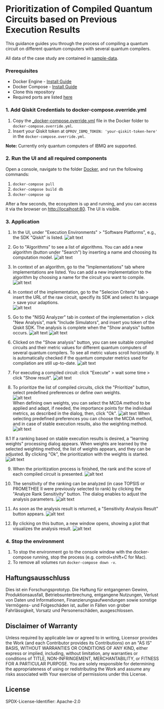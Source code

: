 # Prioritization of Compiled Quantum Circuits based on Previous Execution Results

This guidance guides you through the process of compiling a quantum circuit on different quantum computers with several quantum compilers.  
  
All data of the case study are contained in [sample-data](./sample-data).

### Prerequisites
+ Docker Engine - [Install Guide](https://docs.docker.com/engine/install/)
+ Docker Compose - [Install Guide](https://docs.docker.com/compose/install/)
+ Clone this repository
+ Required ports are listed [here](./Docker/README.md)


### 1. Add Qiskit Credentials to docker-compose.override.yml
1. Copy the [_docker-compose.override.yml](./Docker/_docker-compose.override.yml) file in the Docker folder
to `docker-compose.override.yml`.
2. Insert your Qiskit token at `QPROV_IBMQ_TOKEN: 'your-qiskit-token-here'` in the `docker-compose.override.yml`.

**Note:** Currently only quantum computers of IBMQ are supported.

### 2. Run the UI and all required components
Open a console, navigate to the folder [Docker](./Docker), and run the following commands:

1. `docker-compose pull`
2. `docker-compose build db`
3. `docker-compose up`

After a few seconds, the ecosystem is up and running, and you can access it via the browser on <http://localhost:80>.
The UI is visible.

### 3. Application

1. In the UI, under "Execution Environments" > "Software Platforms", e.g., the SDK "Qiskit" is listed.
   ![alt text](./pictures/sdks.png "SDKs")
  
2. Go to "Algorithms" to see a list of algorithms. You can add a new algorithm (button under "Search") by inserting a name and choosing its computation model.
   ![alt text](./pictures/algorithms.png "Algorithms")
  
3. In context of an algorithm, go to the "Implementations" tab where implementations are listed. You can add a new implementation to the algorithm by choosing a name for the circuit you want to compile.
   ![alt text](./pictures/implementations.png "Implementation")
  
4. In context of the implementation, go to the "Selecion Criteria" tab > insert the URL of the raw circuit, specifiy its SDK and select its language > save your adaptions.  
   ![alt text](./pictures/selection-criteria.png "Selection criteria")
  
5. Go to the "NISQ Analyzer" tab in context of the implementation > click "New Analysis", mark "Include Simulators", and insert you token of the Qiskit SDK.
The analysis is complete when the "Show analysis" button occurs.
   ![alt text](./pictures/start-analysis.png "analysis jobs")
   ![alt text](./pictures/qpu-analysis-finished.png "analysis jobs")
  
6. Clicked on the "Show analysis" button, you can see suitable compiled circuits and their metric values for different quantum computers of several quantum compilers. 
To see all metric values scroll horizontally. It is automatically checked if the quantum computer metrics used for compilation are still up-to-date.
   ![alt text](./pictures/analysis-results-list.png "analysis metrics")
  
7. For executing a compiled circuit: click "Execute" > wait some time > click "Show result".
   ![alt text](./pictures/execution.png "show execution result")
  
8. To prioritize the list of compiled circuits, click the "Prioritize" button, select predefined preferences or define own weights.  
   ![alt text](./pictures/predefined-preferences.png "prioritization dialog")  
When defining own weights, you can select the MCDA method to be applied and adapt, if needed, the importance points for the individual metrics, as described in the dialog, then, click "Ok".
   ![alt text](./pictures/own-weights.png "own weights")
When selecting predefined preferences you can choose the MCDA method, and in case of stable execution results, also the weighting method.
   ![alt text](./pictures/weighting-mcda-method.png "predefined weights settings")

8.1 If a ranking based on stable execution results is desired, a "learning weights" processing dialog appears. When weights are learned by the selected weighting method, the list of weights appears, and they can be adjusted. By clicking "Ok", the prioritization with the weights is started.
   ![alt text](./pictures/learned-weights.png "learned weights")

9. When the prioritization process is finished, the rank and the score of each compiled circuit is presented.
   ![alt text](./pictures/ranking.png "prioritization ranking")

10. The sensitivity of the ranking can be analyzed (in case TOPSIS or PROMETHEE II were previously selected to rank) by clicking the "Analyze Rank Sensitivity" button. The dialog enables to adjust the analysis parameters.
   ![alt text](./pictures/sensitivity-analysis.png "sensitivity analysis dialog")

11. As soon as the analysis result is returned, a "Sensitivity Analysis Result" button appears.
    ![alt text](./pictures/sensitivity-analysis-result.png "sensitivity analysis result button")

12. By clicking on this button, a new window opens, showing a plot that visualizes the analysis result.
    ![alt text](./pictures/sensitivity-analysis-plot.png "sensitivity analysis plot")

### 4. Stop the environment

1. To stop the environment go to the console window with the docker-compose running, stop the process (e.g. control+shift+C for Mac).
2. To remove all volumes run `docker-compose down -v`.


## Haftungsausschluss

Dies ist ein Forschungsprototyp.
Die Haftung für entgangenen Gewinn, Produktionsausfall, Betriebsunterbrechung, entgangene Nutzungen, Verlust von Daten und Informationen, Finanzierungsaufwendungen sowie sonstige Vermögens- und Folgeschäden ist, außer in Fällen von grober Fahrlässigkeit, Vorsatz und Personenschäden, ausgeschlossen.

## Disclaimer of Warranty

Unless required by applicable law or agreed to in writing, Licensor provides the Work (and each Contributor provides its Contributions) on an "AS IS" BASIS, WITHOUT WARRANTIES OR CONDITIONS OF ANY KIND, either express or implied, including, without limitation, any warranties or conditions of TITLE, NON-INFRINGEMENT, MERCHANTABILITY, or FITNESS FOR A PARTICULAR PURPOSE.
You are solely responsible for determining the appropriateness of using or redistributing the Work and assume any risks associated with Your exercise of permissions under this License.

## License

SPDX-License-Identifier: Apache-2.0

